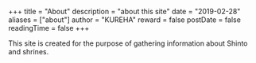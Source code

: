 +++
title = "About"
description = "about this site"
date = "2019-02-28"
aliases = ["about"]
author = "KUREHA"
reward = false
postDate = false
readingTime = false
+++

This site is created for the purpose of gathering information about Shinto and shrines.
